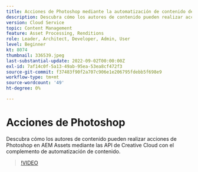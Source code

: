 ```yaml
---
title: Acciones de Photoshop mediante la automatización de contenido de AEM Assets
description: Descubra cómo los autores de contenido pueden realizar acciones de Photoshop en AEM Assets mediante las API de Creative Cloud con el complemento de automatización de contenido.
version: Cloud Service
topic: Content Management
feature: Asset Processing, Renditions
role: Leader, Architect, Developer, Admin, User
level: Beginner
kt: 8074
thumbnail: 336539.jpeg
last-substantial-update: 2022-09-02T00:00:00Z
exl-id: 7af14c0f-5a13-49ab-95ea-53ea8cf472f3
source-git-commit: f37483f90f2a707c906e1e206795fdebb5f698e9
workflow-type: tm+mt
source-wordcount: '49'
ht-degree: 0%

---
```


# Acciones de Photoshop

Descubra cómo los autores de contenido pueden realizar acciones de Photoshop en AEM Assets mediante las API de Creative Cloud con el complemento de automatización de contenido.

>[!VIDEO](https://video.tv.adobe.com/v/336539?quality=12&learn=on)
